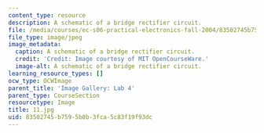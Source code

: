 ```yaml
---
content_type: resource
description: A schematic of a bridge rectifier circuit.
file: /media/courses/ec-s06-practical-electronics-fall-2004/83502745b7595b0b3fca5c83f19f93dc_11.jpg
file_type: image/jpeg
image_metadata:
  caption: A schematic of a bridge rectifier circuit.
  credit: 'Credit: Image courtesy of MIT OpenCourseWare.'
  image-alt: A schematic of a bridge rectifier circuit.
learning_resource_types: []
ocw_type: OCWImage
parent_title: 'Image Gallery: Lab 4'
parent_type: CourseSection
resourcetype: Image
title: 11.jpg
uid: 83502745-b759-5b0b-3fca-5c83f19f93dc
---
```

